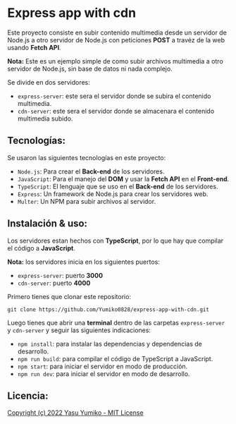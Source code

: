 # Express app with cdn

Este proyecto consiste en subir contenido multimedia desde un servidor de Node.js a otro servidor de Node.js con peticiones **POST** a travéz de la web usando **Fetch API**.

**Nota:** Este es un ejemplo simple de como subir archivos multimedia a otro servidor de Node.js, sin base de datos ni nada complejo.

Se divide en dos servidores:

- `express-server`: este sera el servidor donde se subira el contenido multimedia.
- `cdn-server`: este sera el servidor donde se almacenara el contenido multimedia subido.

## Tecnologías:

Se usaron las siguientes tecnologías en este proyecto:

- `Node.js`: Para crear el **Back-end** de los servidores.
- `JavaScript`: Para el manejo del **DOM** y usar la **Fetch API** en el **Front-end**.
- `TypeScript`: El lenguaje que se uso en el **Back-end** de los servidores.
- `Express`: Un framework de Node.js para crear los servidores web.
- `Multer`: Un NPM para subir archivos al servidor.

## Instalación & uso:

Los servidores estan hechos con **TypeScript**, por lo que hay que compilar el código a **JavaScript**.

**Nota:** los servidores inicia en los siguientes puertos:

- `express-server`: puerto **3000**
- `cdn-server`: puerto **4000**

Primero tienes que clonar este repositorio:

```ssh-session
git clone https://github.com/Yumiko0828/express-app-with-cdn.git
```

Luego tienes que abrir una **terminal** dentro de las carpetas `express-server` y `cdn-server` y seguir las siguientes indicaciones:

- `npm install`: para instalar las dependencias y dependencias de desarrollo.
- `npm run build`: para compilar el código de TypeScript a JavaScript.
- `npm start`: para iniciar el servidor en modo de producción.
- `npm run dev`: para iniciar el servidor en modo de desarrollo.

## Licencia:

[Copyright (c) 2022 Yasu Yumiko - MIT License](https://github.com/Yumiko0828/express-app-with-cdn/blob/main/LICENSE)
